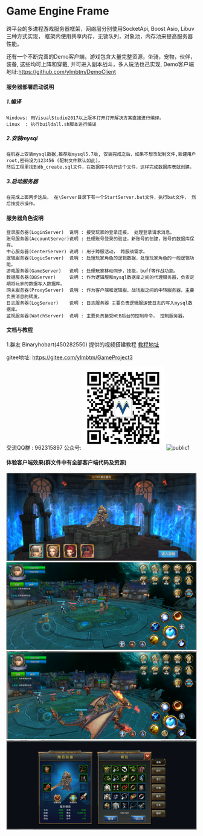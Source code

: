 Game Engine Frame
===============
跨平台的多进程游戏服务器框架，网络层分别使用SocketApi, Boost Asio, Libuv三种方式实现， 
框架内使用共享内存，无锁队列，对象池，内存池来提高服务器性能。

还有一个不断完善的Demo客户端，游戏包含大量完整资源，坐骑，宠物，伙伴，装备, 这些均可上阵和穿戴, 并可进入副本战斗，多人玩法也己实现,
Demo客户端地址:https://github.com/ylmbtm/DemoClient

 #### 服务器部署启动说明
 ##### 1.编译
	Windows: 用VisualStudio2017以上版本打开打开解决方案直接进行编译。
	Linux  : 执行buildall.sh脚本进行编译  
##### 2.安装mysql
	在机器上安装mysql数据,推荐版mysql5.7版, 安装完成之后，如果不想改配制文件,新建用户root,密码设为123456 (配制文件默认如此)。
	然后工程里找到db_create.sql文件，在数据库中执行这个文件，这样完成数据库表就创建。
##### 3.启动服务器
	在完成上面两步这后， 在\Server目录下有一个StartServer.bat文件，执行bat文件， 然后按提示操作。

#### 服务器角色说明
	登录服务器(LoginServer)  说明 : 接受玩家的登录连接， 处理登录请求消息。
	账号服务器(AccountServer)说明 : 处理账号登录的验证，新账号的创建，账号的数据库保存。
	中心服务器(CenterServer) 说明 : 用于跨服活动， 跨服战需求。
	逻辑服务器(LogicServer)  说明 : 处理玩家角色的逻辑数据，处理玩家角色的一般逻辑功能。
	游戏服务器(GameServer)   说明 : 处理玩家移动同步，技能，buff等作战功能。
	数据服务器(DBServer)     说明 : 作为逻辑服和mysql数据库之间的代理服务器，负责定期将玩家的数据写入数据库。
	网关服务器(ProxyServer)  说明 : 作为客户端和逻辑服，战场服之间的中转服务器，主要负责消息的转发。
	日志服务器(LogServer)    说明 : 日志服务器 主要负责逻辑服运营日志的写入mysql数据库。
	监视服务器(WatchServer)  说明 : 主要负责接受WEB后台的控制命令， 控制服务器。

#### 文档与教程
1.群友 Binaryhobart(450282550) 提供的视频搭建教程 [教程地址](https://www.bilibili.com/video/BV1k5411s7Vf?from=search&seid=3304544258866101487)

gitee地址: https://gitee.com/ylmbtm/GameProject3

交流QQ群 : 962315897
公众号:![public1](https://github.com/ylmbtm/resource/blob/master/20210818175029.png)
![public1](https://wx1.sinaimg.cn/mw2000/002dp2Ulgy1gvofyue87sj6065065wf602.jpg)


#### 体验客户端效果(群文件中有全部客户端代码及资源)
![login1](https://github.com/ylmbtm/resource/blob/master/01.png)
![login2](https://github.com/ylmbtm/resource/blob/master/02.png)
![login3](https://github.com/ylmbtm/resource/blob/master/03.png)
![login4](https://github.com/ylmbtm/resource/blob/master/04.png)


